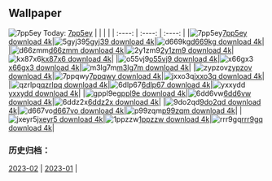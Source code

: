 ## Wallpaper
![7pp5ey](https://w.wallhaven.cc/full/7p/wallhaven-7pp5ey.png) Today: [7pp5ey](https://th.wallhaven.cc/small/7p/7pp5ey.jpg)
|      |      |      |
| :----: | :----: | :----: |
|![7pp5ey](https://th.wallhaven.cc/small/7p/7pp5ey.jpg)[7pp5ey download 4k](https://wallhaven.cc/w/7pp5ey)|![5gyj39](https://th.wallhaven.cc/small/5g/5gyj39.jpg)[5gyj39 download 4k](https://wallhaven.cc/w/5gyj39)|![d669kg](https://th.wallhaven.cc/small/d6/d669kg.jpg)[d669kg download 4k](https://wallhaven.cc/w/d669kg)|
|![d66zmm](https://th.wallhaven.cc/small/d6/d66zmm.jpg)[d66zmm download 4k](https://wallhaven.cc/w/d66zmm)|![2y1zm9](https://th.wallhaven.cc/small/2y/2y1zm9.jpg)[2y1zm9 download 4k](https://wallhaven.cc/w/2y1zm9)|![kx87x6](https://th.wallhaven.cc/small/kx/kx87x6.jpg)[kx87x6 download 4k](https://wallhaven.cc/w/kx87x6)|
|![o55vj9](https://th.wallhaven.cc/small/o5/o55vj9.jpg)[o55vj9 download 4k](https://wallhaven.cc/w/o55vj9)|![x66gx3](https://th.wallhaven.cc/small/x6/x66gx3.jpg)[x66gx3 download 4k](https://wallhaven.cc/w/x66gx3)|![m3lg7m](https://th.wallhaven.cc/small/m3/m3lg7m.jpg)[m3lg7m download 4k](https://wallhaven.cc/w/m3lg7m)|
|![zypzov](https://th.wallhaven.cc/small/zy/zypzov.jpg)[zypzov download 4k](https://wallhaven.cc/w/zypzov)|![7ppqwy](https://th.wallhaven.cc/small/7p/7ppqwy.jpg)[7ppqwy download 4k](https://wallhaven.cc/w/7ppqwy)|![jxxo3q](https://th.wallhaven.cc/small/jx/jxxo3q.jpg)[jxxo3q download 4k](https://wallhaven.cc/w/jxxo3q)|
|![qzrlpq](https://th.wallhaven.cc/small/qz/qzrlpq.jpg)[qzrlpq download 4k](https://wallhaven.cc/w/qzrlpq)|![6dlp67](https://th.wallhaven.cc/small/6d/6dlp67.jpg)[6dlp67 download 4k](https://wallhaven.cc/w/6dlp67)|![yxxydd](https://th.wallhaven.cc/small/yx/yxxydd.jpg)[yxxydd download 4k](https://wallhaven.cc/w/yxxydd)|
|![gppl9e](https://th.wallhaven.cc/small/gp/gppl9e.jpg)[gppl9e download 4k](https://wallhaven.cc/w/gppl9e)|![6dd6vw](https://th.wallhaven.cc/small/6d/6dd6vw.jpg)[6dd6vw download 4k](https://wallhaven.cc/w/6dd6vw)|![6ddz2x](https://th.wallhaven.cc/small/6d/6ddz2x.jpg)[6ddz2x download 4k](https://wallhaven.cc/w/6ddz2x)|
|![9do2qd](https://th.wallhaven.cc/small/9d/9do2qd.jpg)[9do2qd download 4k](https://wallhaven.cc/w/9do2qd)|![d667vo](https://th.wallhaven.cc/small/d6/d667vo.jpg)[d667vo download 4k](https://wallhaven.cc/w/d667vo)|![p99zqm](https://th.wallhaven.cc/small/p9/p99zqm.jpg)[p99zqm download 4k](https://wallhaven.cc/w/p99zqm)|
|![jxeyr5](https://th.wallhaven.cc/small/jx/jxeyr5.jpg)[jxeyr5 download 4k](https://wallhaven.cc/w/jxeyr5)|![1ppzzw](https://th.wallhaven.cc/small/1p/1ppzzw.jpg)[1ppzzw download 4k](https://wallhaven.cc/w/1ppzzw)|![rrr9gq](https://th.wallhaven.cc/small/rr/rrr9gq.jpg)[rrr9gq download 4k](https://wallhaven.cc/w/rrr9gq)|

### 历史归档：
[2023-02](https://github.com/april-projects/april-wallpaper/tree/main/picture/2023-02/) | [2023-01](https://github.com/april-projects/april-wallpaper/tree/main/picture/2023-01/) | 